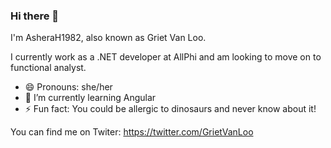 ### Hi there 👋

I'm AsheraH1982, also known as Griet Van Loo.

I currently work as a .NET developer at AllPhi and am looking to move on to functional analyst.

- 😄 Pronouns: she/her
- 🌱 I’m currently learning Angular
- ⚡ Fun fact: You could be allergic to dinosaurs and never know about it!

You can find me on Twiter: https://twitter.com/GrietVanLoo
<!--
**AsheraH1982/AsheraH1982** is a ✨ _special_ ✨ repository because its `README.md` (this file) appears on your GitHub profile.

Here are some ideas to get you started:

- 🔭 I’m currently working on ...

- 👯 I’m looking to collaborate on ...
- 🤔 I’m looking for help with ...
- 💬 Ask me about ...
- 📫 How to reach me: ...
-->
